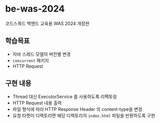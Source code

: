 # be-was-2024
코드스쿼드 백엔드 교육용 WAS 2024 개정판

## 학습목표
- 자바 스레드 모델의 버전별 변경
- `concurrent` 패키지
- HTTP Request

## 구현 내용
- Thread 대신 ExecutorService 를 사용하도록 리팩토링
- HTTP Request 내용 출력
- 파일 형식에 따라 HTTP Response Header 의 content-type을 변경
- 요청 타켓이 디렉토리면 해당 디렉토리의 `index.html` 파일을 반환하도록 구현